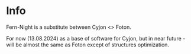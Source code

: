 # Info

Fern-Night is a substitute between Cyjon <> Foton.

For now (13.08.2024) as a base of software for Cyjon, but in near future - will be almost the same as Foton except of structures optimization.
